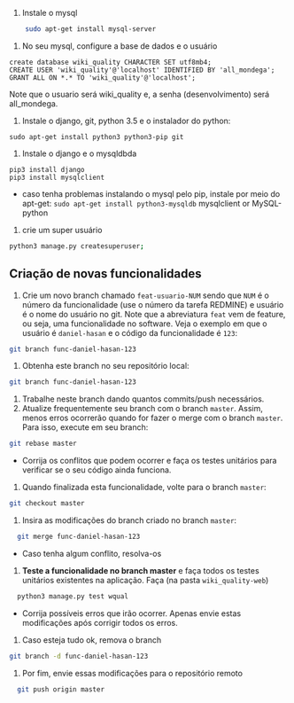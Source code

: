 


1. Instale o mysql
```bash
    sudo apt-get install mysql-server
```

1. No seu mysql, configure a base de dados e o usuário

```
create database wiki_quality CHARACTER SET utf8mb4;
CREATE USER 'wiki_quality'@'localhost' IDENTIFIED BY 'all_mondega';
GRANT ALL ON *.* TO 'wiki_quality'@'localhost';
```
Note que o usuario será wiki_quality e, a senha (desenvolvimento) será all_mondega.

1. Instale o django, git, python 3.5 e o instalador do python:
```
sudo apt-get install python3 python3-pip git
```
1. Instale o django e o mysqldbda

```
pip3 install django
pip3 install mysqlclient
```
  - caso tenha problemas instalando o mysql pelo pip, instale por meio do apt-get: `sudo apt-get install python3-mysqldb`
mysqlclient or MySQL-python
1. crie um super usuário
```bash
python3 manage.py createsuperuser;
```

## Criação de novas funcionalidades

1. Crie um novo branch chamado `feat-usuario-NUM` sendo que `NUM` é o número da funcionalidade (use o número da tarefa REDMINE) e usuário é o nome do usuário no git. Note que a abreviatura `feat` vem de
feature, ou seja, uma funcionalidade no software.
Veja o exemplo em que o usuário é `daniel-hasan` e o código da funcionalidade é `123`:
```bash
git branch func-daniel-hasan-123
```
1. Obtenha este branch no seu repositório local:
```bash
git branch func-daniel-hasan-123
```
1. Trabalhe neste branch dando quantos commits/push necessários.
1. Atualize frequentemente seu branch com o branch `master`. Assim,
menos erros ocorrerão quando for fazer o merge com o branch `master`. Para isso,
execute em seu branch:
```bash
git rebase master
```
  - Corrija os conflitos que podem ocorrer e faça os testes unitários para verificar se o seu código ainda funciona.

1. Quando finalizada esta funcionalidade, volte para o branch `master`:
```bash
git checkout master
```
1. Insira as modificações do branch criado no branch `master`:
```bash
  git merge func-daniel-hasan-123
```
  - Caso tenha algum conflito, resolva-os
1. **Teste a funcionalidade no branch master** e faça todos os testes unitários existentes na aplicação. Faça (na pasta `wiki_quality-web`)
```bash
  python3 manage.py test wqual
```
  - Corrija possíveis erros que irão ocorrer. Apenas envie estas modificações após corrigir todos os erros.

1. Caso esteja tudo ok, remova o branch
```bash
git branch -d func-daniel-hasan-123
```
1. Por fim, envie essas modificações para o repositório remoto
```bash
  git push origin master
```
